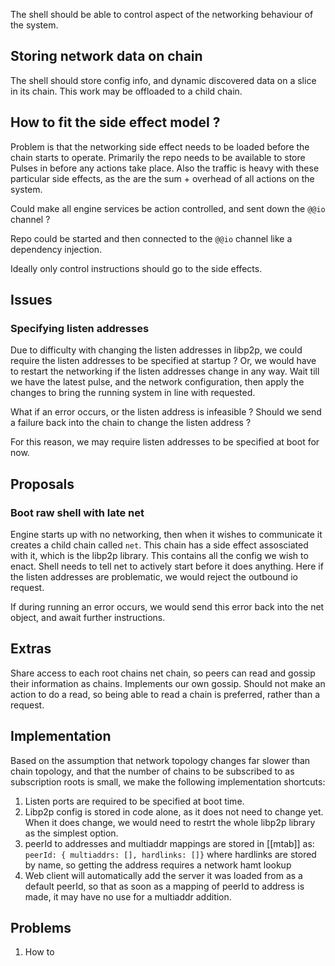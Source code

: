 The shell should be able to control aspect of the networking behaviour of the system.

## Storing network data on chain
The shell should store config info, and dynamic discovered data on a slice in its chain.
This work may be offloaded to a child chain.

## How to fit the side effect model ?
Problem is that the networking side effect needs to be loaded before the chain starts to operate.  Primarily the repo needs to be available to store Pulses in before any actions take place.  Also the traffic is heavy with these particular side effects, as the are the sum + overhead of all actions on the system.

Could make all engine services be action controlled, and sent down the `@@io` channel ?

Repo could be started and then connected to the `@@io` channel like a dependency injection.

Ideally only control instructions should go to the side effects.

## Issues
### Specifying listen addresses
Due to difficulty with changing the listen addresses in libp2p, we could require the listen addresses to be specified at startup ?  Or, we would have to restart the networking if the listen addresses change in any way.
Wait till we have the latest pulse, and the network configuration, then apply the changes to bring the running system in line with requested.

What if an error occurs, or the listen address is infeasible ?  Should we send a failure back into the chain to change the listen address ?

For this reason, we may require listen addresses to be specified at boot for now.

## Proposals
### Boot raw shell with late net
Engine starts up with no networking, then when it wishes to communicate it creates a child chain called `net`. This chain has a side effect assosciated with it, which is the libp2p library.  This contains all the config we wish to enact.  Shell needs to tell net to actively start before it does anything.  Here if the listen addresses are problematic, we would reject the outbound io request.

If during running an error occurs, we would send this error back into the net object, and await further instructions.

## Extras
Share access to each root chains net chain, so peers can read and gossip their information as chains.  Implements our own gossip.  Should not make an action to do a read, so being able to read a chain is preferred, rather than a request.

## Implementation
Based on the assumption that network topology changes far slower than chain topology, and that the number of chains to be subscribed to as subscription roots is small, we make the following implementation shortcuts:
1. Listen ports are required to be specified at boot time.
2. Libp2p config is stored in code alone, as it does not need to change yet.  When it does change, we would need to restrt the whole libp2p library as the simplest option. 
3. peerId to addresses and multiaddr mappings are stored in [[mtab]] as: `peerId: { multiaddrs: [], hardlinks: []}` where hardlinks are stored by name, so getting the address requires a network hamt lookup
4. Web client will automatically add the server it was loaded from as a default peerId, so that as soon as a mapping of peerId to address is made, it may have no use for a multiaddr addition.


## Problems
1. How to 